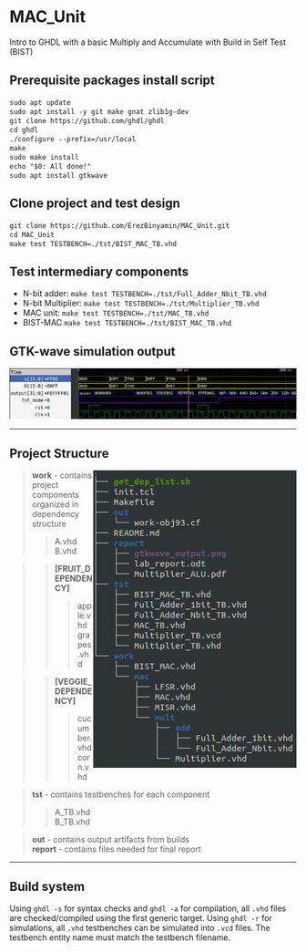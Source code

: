 # MAC_Unit
Intro to GHDL with a basic Multiply and Accumulate with Build in Self Test (BIST)

## Prerequisite packages install script
```
sudo apt update
sudo apt install -y git make gnat zlib1g-dev
git clone https://github.com/ghdl/ghdl
cd ghdl
./configure --prefix=/usr/local
make
sudo make install
echo "$0: All done!"
sudo apt install gtkwave
```

## Clone project and test design
```
git clone https://github.com/ErezBinyamin/MAC_Unit.git
cd MAC_Unit
make test TESTBENCH=./tst/BIST_MAC_TB.vhd
```

## Test intermediary components
- N-bit adder: ```make test TESTBENCH=./tst/Full_Adder_Nbit_TB.vhd```  
- N-bit Multiplier: ```make test TESTBENCH=./tst/Multiplier_TB.vhd```  
- MAC unit: ```make test TESTBENCH=./tst/MAC_TB.vhd```  
- BIST-MAC ```make test TESTBENCH=./tst/BIST_MAC_TB.vhd```  

## GTK-wave simulation output
![output](report/gtkwave_output.png)

---
## Project Structure

<img align="right" src="report/project_structure.png">

> **work** - contains project components organized in dependency structure
> > A.vhd  
> > B.vhd  


> > **\[FRUIT_DEPENDENCY\]**  
> > > apple.vhd  
> > > grapes.vhd  


> > **\[VEGGIE_DEPENDENCY\]**  
> > > cucumber.vhd  
> > > corn.vhd  

> **tst** - contains testbenches for each component  
> > A_TB.vhd  
> > B_TB.vhd  

> **out** - contains output artifacts from builds  
> **report** - contains files needed for final report  
---

## Build system
Using `ghdl -s` for syntax checks and `ghdl -a` for compilation, all `.vhd` files are checked/compiled using the first generic target.
Using `ghdl -r` for simulations, all `.vhd` testbenches can be simulated into `.vcd` files. The testbench entity name must match the testbench filename.
